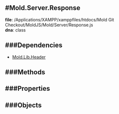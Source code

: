 
#Mold.Server.Response
---------------------------------------

__file__: /Applications/XAMPP/xamppfiles/htdocs/Mold Git Checkout/MoldJS/Mold/Server/Response.js  
__dna__: class  


	






###Dependencies
--------------

* [Mold.Lib.Header](../../Mold/Lib/Header.md) 



   
###Methods
--------------
 

 
  
###Properties
-------------


 

###Objects
------------



		
